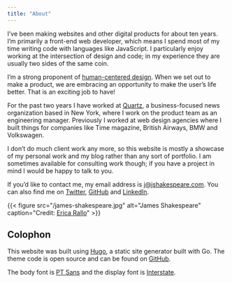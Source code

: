 ```yaml
---
title: "About"
---
```


I’ve been making websites and other digital products for about ten years. I’m primarily a front-end web developer, which means I spend most of my time writing code with languages like JavaScript. I particularly enjoy working at the intersection of design and code; in my experience they are usually two sides of the same coin.

I’m a strong proponent of [human-centered design](https://www.youtube.com/watch?v=rmM0kRf8Dbk&vl=en). When we set out to make a product, we are embracing an opportunity to make the user’s life better. That is an exciting job to have!

For the past two years I have worked at [Quartz](https://qz.com), a business-focused news organization based in New York, where I work on the product team as an engineering manager. Previously I worked at web design agencies where I built things for companies like Time magazine, British Airways, BMW and Volkswagen. 

I don’t do much client work any more, so this website is mostly a showcase of my personal work and my blog rather than any sort of portfolio. I am sometimes available for consulting work though; if you have a project in mind I would be happy to talk to you.

If you’d like to contact me, my email address is [j@jshakespeare.com](mailto:j@jshakespeare.com). You can also find me on [Twitter](https://twitter.com/jeshake), [GitHub](http://github.com/jshakes) and [LinkedIn](https://www.linkedin.com/in/james-shakespeare-40784435/).

{{< figure src="/james-shakespeare.jpg" alt="James Shakespeare" caption="Credit: [Erica Rallo](https://www.instagram.com/erallphotography/)" >}}

## Colophon

This website was built using [Hugo](https://gohugo.io/), a static site generator built with Go. The theme code is open source and can be found on [GitHub](https://github.com/jshakes/jshakespeare2019).

The body font is [PT Sans](https://company.paratype.com/pt-sans-pt-serif) and the display font is [Interstate](http://tfj.fontbureau.com/#Interstate).
